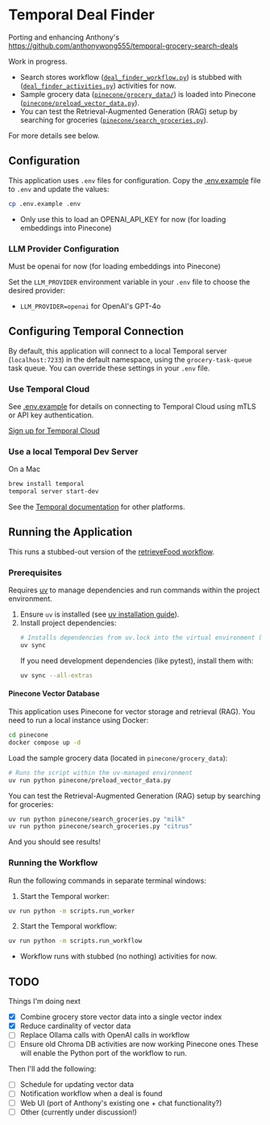 # Temporal Deal Finder

Porting and enhancing Anthony's https://github.com/anthonywong555/temporal-grocery-search-deals

Work in progress.

* Search stores workflow ([`deal_finder_workflow.py`](workflows/deal_finder_workflow.py)) is stubbed with ([`deal_finder_activities.py`](activities/deal_finder_activities.py)) activities for now.
* Sample grocery data ([`pinecone/grocery_data/`](pinecone/grocery_data/)) is loaded into Pinecone ([`pinecone/preload_vector_data.py`](pinecone/preload_vector_data.py)).
* You can test the Retrieval-Augmented Generation (RAG) setup by searching for groceries ([`pinecone/search_groceries.py`](pinecone/search_groceries.py)).

For more details see below.

## Configuration

This application uses `.env` files for configuration. Copy the [.env.example](.env.example) file to `.env` and update the values:

```bash
cp .env.example .env
```
* Only use this to load an OPENAI_API_KEY for now (for loading embeddings into Pinecone)

### LLM Provider Configuration

Must be openai for now (for loading embeddings into Pinecone)

Set the `LLM_PROVIDER` environment variable in your `.env` file to choose the desired provider:

- `LLM_PROVIDER=openai` for OpenAI's GPT-4o

## Configuring Temporal Connection

By default, this application will connect to a local Temporal server (`localhost:7233`) in the default namespace, using the `grocery-task-queue` task queue. You can override these settings in your `.env` file.

### Use Temporal Cloud

See [.env.example](.env.example) for details on connecting to Temporal Cloud using mTLS or API key authentication.

[Sign up for Temporal Cloud](https://temporal.io/get-cloud)

### Use a local Temporal Dev Server

On a Mac
```bash
brew install temporal
temporal server start-dev
```
See the [Temporal documentation](https://learn.temporal.io/getting_started/python/dev_environment/) for other platforms.

## Running the Application

This runs a stubbed-out version of the [retrieveFood workflow](https://github.com/anthonywong555/temporal-grocery-search-deals/blob/main/apps/worker/src/workflows/ai/retrieveFood.ts).

### Prerequisites

Requires [uv](https://github.com/astral-sh/uv) to manage dependencies and run commands within the project environment.

1. Ensure `uv` is installed (see [uv installation guide](https://docs.astral.sh/uv/install/)).
2. Install project dependencies:
   ```bash
   # Installs dependencies from uv.lock into the virtual environment (.venv)
   uv sync
   ```
   If you need development dependencies (like pytest), install them with:
   ```bash
   uv sync --all-extras
   ```

#### Pinecone Vector Database

This application uses Pinecone for vector storage and retrieval (RAG). You need to run a local instance using Docker:

```bash
cd pinecone
docker compose up -d
```

Load the sample grocery data (located in `pinecone/grocery_data`):

```bash
# Runs the script within the uv-managed environment
uv run python pinecone/preload_vector_data.py
```

You can test the Retrieval-Augmented Generation (RAG) setup by searching for groceries:

```bash
uv run python pinecone/search_groceries.py "milk"
uv run python pinecone/search_groceries.py "citrus"
```

And you should see results!

### Running the Workflow

Run the following commands in separate terminal windows:

1. Start the Temporal worker:
```bash
uv run python -m scripts.run_worker
```

2. Start the Temporal workflow:
```bash
uv run python -m scripts.run_workflow
```

* Workflow runs with stubbed (no nothing) activities for now.

## TODO
Things I'm doing next
- [x] Combine grocery store vector data into a single vector index
- [x] Reduce cardinality of vector data
- [ ] Replace Ollama calls with OpenAI calls in workflow
- [ ] Ensure old Chroma DB activities are now working Pinecone ones
These will enable the Python port of the workflow to run.

Then I'll add the following:
- [ ] Schedule for updating vector data
- [ ] Notification workflow when a deal is found
- [ ] Web UI (port of Anthony's existing one + chat functionality?)
- [ ] Other (currently under discussion!)